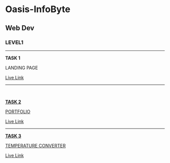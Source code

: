 # Oasis-InfoByte

## Web Dev

### LEVEL1 

<hr>

**TASK 1**

LANDING PAGE

<a href="https://pritanjan.github.io/portfolio/"> Live Link


<hr>

<br>


**TASK 2**

PORTFOLIO

<a href="https://pritanjan.github.io/Landing-Page/"> Live Link


<hr>

**TASK 3**


TEMPERATURE CONVERTER


<a href="https://pritanjan.github.io/Temperature-Converter/" /> Live Link

